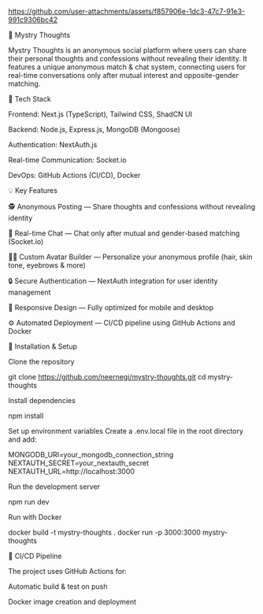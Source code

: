 https://github.com/user-attachments/assets/f857906e-1dc3-47c7-91e3-991c9306bc42

🧠 Mystry Thoughts

Mystry Thoughts is an anonymous social platform where users can share their personal thoughts and confessions without revealing their identity.
It features a unique anonymous match & chat system, connecting users for real-time conversations only after mutual interest and opposite-gender matching.

🚀 Tech Stack

Frontend: Next.js (TypeScript), Tailwind CSS, ShadCN UI

Backend: Node.js, Express.js, MongoDB (Mongoose)

Authentication: NextAuth.js

Real-time Communication: Socket.io

DevOps: GitHub Actions (CI/CD), Docker

💡 Key Features

🕵️ Anonymous Posting — Share thoughts and confessions without revealing identity

💬 Real-time Chat — Chat only after mutual and gender-based matching (Socket.io)

🧑‍🎨 Custom Avatar Builder — Personalize your anonymous profile (hair, skin tone, eyebrows & more)

🔒 Secure Authentication — NextAuth integration for user identity management

📱 Responsive Design — Fully optimized for mobile and desktop

⚙️ Automated Deployment — CI/CD pipeline using GitHub Actions and Docker

🧰 Installation & Setup

Clone the repository

git clone https://github.com/neernegi/mystry-thoughts.git
cd mystry-thoughts


Install dependencies

npm install


Set up environment variables
Create a .env.local file in the root directory and add:

MONGODB_URI=your_mongodb_connection_string
NEXTAUTH_SECRET=your_nextauth_secret
NEXTAUTH_URL=http://localhost:3000


Run the development server

npm run dev


Run with Docker

docker build -t mystry-thoughts .
docker run -p 3000:3000 mystry-thoughts

🔄 CI/CD Pipeline

The project uses GitHub Actions for:

Automatic build & test on push

Docker image creation and deployment
